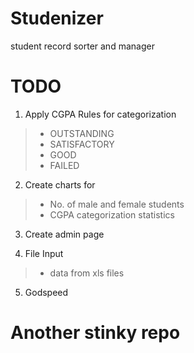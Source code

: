 # Studenizer
student record sorter and manager

# TODO

1. Apply CGPA Rules for categorization
> + OUTSTANDING
> + SATISFACTORY
> + GOOD
> + FAILED

2. Create charts for
> + No. of male and female students
> + CGPA categorization statistics

3. Create admin page

4. File Input
> + data from xls files

5. Godspeed

# Another stinky repo
